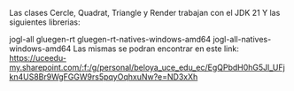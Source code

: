 Las clases Cercle, Quadrat, Triangle y Render trabajan con el JDK 21 Y las siguientes librerias:

jogl-all
gluegen-rt
gluegen-rt-natives-windows-amd64
jogl-all-natives-windows-amd64
Las mismas se podran encontrar en este link: https://uceedu-my.sharepoint.com/:f:/g/personal/beloya_uce_edu_ec/EgQPbdH0hG5Jl_UFjkn4US8Br9WgFGGW9rs5pqyOqhxuNw?e=ND3xXh
